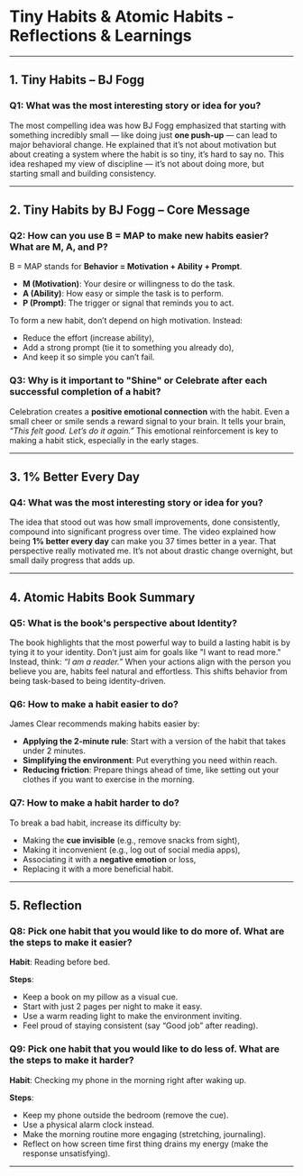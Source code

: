 # Tiny Habits & Atomic Habits - Reflections & Learnings

---

## 1. Tiny Habits – BJ Fogg

### Q1: What was the most interesting story or idea for you?

The most compelling idea was how BJ Fogg emphasized that starting with something incredibly small — like doing just **one push-up** — can lead to major behavioral change. He explained that it’s not about motivation but about creating a system where the habit is so tiny, it’s hard to say no. This idea reshaped my view of discipline — it’s not about doing more, but starting small and building consistency.

---

## 2. Tiny Habits by BJ Fogg – Core Message

### Q2: How can you use B = MAP to make new habits easier? What are M, A, and P?

B = MAP stands for **Behavior = Motivation + Ability + Prompt**.

- **M (Motivation)**: Your desire or willingness to do the task.
- **A (Ability)**: How easy or simple the task is to perform.
- **P (Prompt)**: The trigger or signal that reminds you to act.

To form a new habit, don’t depend on high motivation. Instead:
- Reduce the effort (increase ability),
- Add a strong prompt (tie it to something you already do),
- And keep it so simple you can’t fail.

### Q3: Why is it important to "Shine" or Celebrate after each successful completion of a habit?

Celebration creates a **positive emotional connection** with the habit. Even a small cheer or smile sends a reward signal to your brain. It tells your brain, *“This felt good. Let’s do it again.”* This emotional reinforcement is key to making a habit stick, especially in the early stages.

---

## 3. 1% Better Every Day 

### Q4: What was the most interesting story or idea for you?

The idea that stood out was how small improvements, done consistently, compound into significant progress over time. The video explained how being **1% better every day** can make you 37 times better in a year. That perspective really motivated me. It’s not about drastic change overnight, but small daily progress that adds up.

---

## 4. Atomic Habits Book Summary

### Q5: What is the book's perspective about Identity?

The book highlights that the most powerful way to build a lasting habit is by tying it to your identity. Don’t just aim for goals like "I want to read more." Instead, think: *“I am a reader.”* When your actions align with the person you believe you are, habits feel natural and effortless. This shifts behavior from being task-based to being identity-driven.

### Q6: How to make a habit easier to do?

James Clear recommends making habits easier by:
- **Applying the 2-minute rule**: Start with a version of the habit that takes under 2 minutes.
- **Simplifying the environment**: Put everything you need within reach.
- **Reducing friction**: Prepare things ahead of time, like setting out your clothes if you want to exercise in the morning.

### Q7: How to make a habit harder to do?

To break a bad habit, increase its difficulty by:
- Making the **cue invisible** (e.g., remove snacks from sight),
- Making it inconvenient (e.g., log out of social media apps),
- Associating it with a **negative emotion** or loss,
- Replacing it with a more beneficial habit.

---

## 5. Reflection

### Q8: Pick one habit that you would like to do more of. What are the steps to make it easier?

**Habit**: Reading before bed.

**Steps**:
- Keep a book on my pillow as a visual cue.
- Start with just 2 pages per night to make it easy.
- Use a warm reading light to make the environment inviting.
- Feel proud of staying consistent (say “Good job” after reading).

### Q9: Pick one habit that you would like to do less of. What are the steps to make it harder?

**Habit**: Checking my phone in the morning right after waking up.

**Steps**:
- Keep my phone outside the bedroom (remove the cue).
- Use a physical alarm clock instead.
- Make the morning routine more engaging (stretching, journaling).
- Reflect on how screen time first thing drains my energy (make the response unsatisfying).

---
